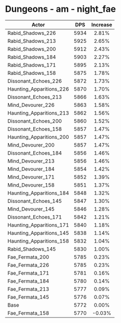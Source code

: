 # Dungeons - am - night_fae
| Actor | DPS | Increase |
|---|:---:|:---:|
|Rabid_Shadows_226|5934|2.81%|
|Rabid_Shadows_213|5925|2.65%|
|Rabid_Shadows_200|5912|2.43%|
|Rabid_Shadows_184|5903|2.27%|
|Rabid_Shadows_171|5895|2.13%|
|Rabid_Shadows_158|5875|1.78%|
|Dissonant_Echoes_226|5872|1.73%|
|Haunting_Apparitions_226|5870|1.70%|
|Dissonant_Echoes_213|5866|1.63%|
|Mind_Devourer_226|5863|1.58%|
|Haunting_Apparitions_213|5862|1.56%|
|Dissonant_Echoes_200|5860|1.52%|
|Dissonant_Echoes_158|5857|1.47%|
|Haunting_Apparitions_200|5857|1.47%|
|Mind_Devourer_200|5857|1.47%|
|Dissonant_Echoes_184|5856|1.46%|
|Mind_Devourer_213|5856|1.46%|
|Mind_Devourer_184|5854|1.42%|
|Mind_Devourer_171|5852|1.39%|
|Mind_Devourer_158|5851|1.37%|
|Haunting_Apparitions_184|5848|1.32%|
|Dissonant_Echoes_145|5847|1.30%|
|Mind_Devourer_145|5846|1.28%|
|Dissonant_Echoes_171|5842|1.21%|
|Haunting_Apparitions_171|5840|1.18%|
|Haunting_Apparitions_145|5838|1.14%|
|Haunting_Apparitions_158|5832|1.04%|
|Rabid_Shadows_145|5830|1.00%|
|Fae_Fermata_200|5785|0.23%|
|Fae_Fermata_226|5785|0.23%|
|Fae_Fermata_171|5781|0.16%|
|Fae_Fermata_184|5780|0.14%|
|Fae_Fermata_213|5777|0.09%|
|Fae_Fermata_145|5776|0.07%|
|Base|5772|0.00%|
|Fae_Fermata_158|5770|-0.03%|

